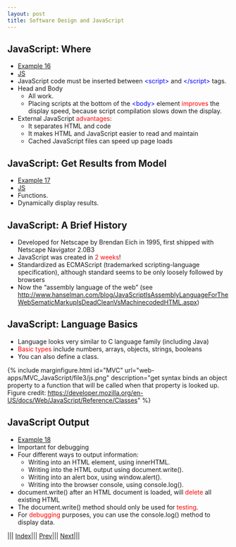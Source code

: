 ```yaml
---
layout: post
title: Software Design and JavaScript
---
```


## JavaScript: Where
* [Example 16](https://jsfiddle.net/rxb3ao6y/22/)
* [JS](https://jsfiddle.net/rxb3ao6y/23/)
* JavaScript code must be inserted between <font color=blue>&lt;script&gt;</font> and <font color=blue>&lt;/script&gt;</font> tags.
* Head and Body
  * All work.
  * Placing scripts at the bottom of the <font color=blue>&lt;body&gt;</font> element <font color=red>improves</font> the display speed, because script compilation slows down the display.
* External JavaScript <font color=red>advantages</font>:
  * It separates HTML and code
  * It makes HTML and JavaScript easier to read and maintain
  * Cached JavaScript files can speed up page loads

## JavaScript: Get Results from Model
* [Example 17](https://jsfiddle.net/rxb3ao6y/24/)
* [JS](https://jsfiddle.net/rxb3ao6y/25/)
* Functions.
* Dynamically display results.

## JavaScript: A Brief History
* Developed for Netscape by Brendan Eich in 1995, first shipped with Netscape Navigator 2.0B3
* JavaScript was created in <font color=red>2 weeks</font>!
* Standardized as ECMAScript (trademarked scripting-language specification), although standard seems to be only loosely followed by browsers
* Now the “assembly language of the web” (see <http://www.hanselman.com/blog/JavaScriptIsAssemblyLanguageForTheWebSematicMarkupIsDeadCleanVsMachinecodedHTML.aspx>)

## JavaScript: Language Basics
* Language looks very similar to C language family (including Java)
* <font color=red>Basic types</font> include numbers, arrays, objects, strings, booleans
* You can also define a class.

{% include marginfigure.html id="MVC" url="web-apps/MVC_JavaScript/file3/js.png" description="get syntax binds an object property to a function that will be called when that property is looked up. Figure credit: https://developer.mozilla.org/en-US/docs/Web/JavaScript/Reference/Classes" %}

## JavaScript Output
* [Example 18](https://jsfiddle.net/rxb3ao6y/26/)
* Important for debugging
* Four different ways to output information:
  * Writing into an HTML element, using innerHTML.
  * Writing into the HTML output using document.write().
  * Writing into an alert box, using window.alert().
  * Writing into the browser console, using console.log().
* document.write() after an HTML document is loaded, will <font color=red>delete</font> all existing HTML
* The document.write() method should only be used for <font color=red>testing</font>.
* For <font color=red>debugging</font> purposes, you can use the console.log() method to display data.

||| [Index](../../)||| [Prev](../file2/)||| [Next](../file4/)|||













